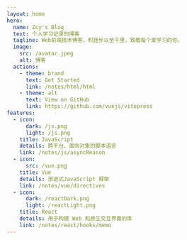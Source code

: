 ```yaml
---
layout: home
hero:
  name: Zcy's Blog
  text: 个人学习记录的博客
  tagline: Web前端技术博客，积跬步以至千里，致敬每个爱学习的你。
  image:
    src: /avatar.jpeg
    alt: 博客
  actions:
    - theme: brand
      text: Get Started
      link: /notes/html/html
    - theme: alt
      text: View on GitHub
      link: https://github.com/vuejs/vitepress
features:
  - icon:
      dark: /js.png
      light: /js.png
    title: JavaScript
    details: 跨平台、面向对象的脚本语言
    link: /notes/js/asyncReason
  - icon:
      src: /vue.png
    title: Vue
    details: 渐进式JavaScript 框架
    link: /notes/vue/directives
  - icon:
      dark: /reactDark.png
      light: /reactLight.png
    title: React
    details: 用于构建 Web 和原生交互界面的库
    link: /notes/react/hooks/memo
---
```


